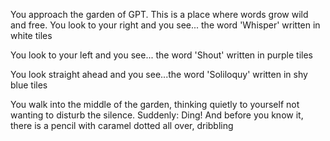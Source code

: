 You approach the garden of GPT. This is a place where words grow wild and free. You look to your right and you see... the word 'Whisper' written in white tiles

You look to your left and you see... the word 'Shout' written in purple tiles

You look straight ahead and you see...the word 'Soliloquy' written in shy blue tiles

You walk into the middle of the garden, thinking quietly to yourself not wanting to disturb the silence. Suddenly: Ding! And before you know it, there is a pencil with caramel dotted all over, dribbling